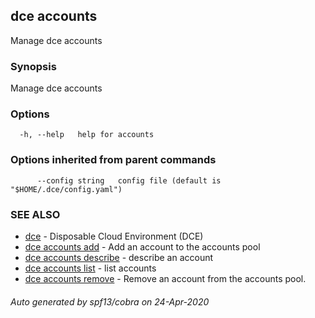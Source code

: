 ## dce accounts

Manage dce accounts

### Synopsis

Manage dce accounts

### Options

```
  -h, --help   help for accounts
```

### Options inherited from parent commands

```
      --config string   config file (default is "$HOME/.dce/config.yaml")
```

### SEE ALSO

* [dce](dce.md)	 - Disposable Cloud Environment (DCE)
* [dce accounts add](dce_accounts_add.md)	 - Add an account to the accounts pool
* [dce accounts describe](dce_accounts_describe.md)	 - describe an account
* [dce accounts list](dce_accounts_list.md)	 - list accounts
* [dce accounts remove](dce_accounts_remove.md)	 - Remove an account from the accounts pool.

###### Auto generated by spf13/cobra on 24-Apr-2020
